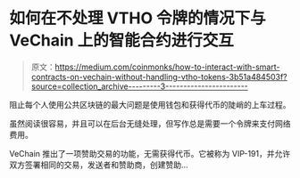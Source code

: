 # 如何在不处理 VTHO 令牌的情况下与 VeChain 上的智能合约进行交互

> 原文：<https://medium.com/coinmonks/how-to-interact-with-smart-contracts-on-vechain-without-handling-vtho-tokens-3b51a484503f?source=collection_archive---------3----------------------->

阻止每个人使用公共区块链的最大问题是使用钱包和获得代币的陡峭的上车过程。

虽然阅读很容易，并且可以在后台无缝处理，但写作总是需要一个令牌来支付网络费用。

VeChain 推出了一项赞助交易的功能，无需获得代币。它被称为 VIP-191，并允许双方签署相同的交易，发送者和赞助商，创建赞助…